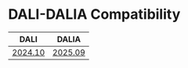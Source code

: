 # DALI-DALIA Compatibility

| DALI     | DALIA        |
|----------|--------------|
| [2024.10](https://github.com/AAAI-DISIM-UnivAQ/DALI/releases/tag/2024.10)    |  [2025.09](https://github.com/lollix91/dalia/releases/tag/2025.10)   |

